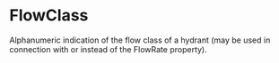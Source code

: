 FlowClass
=========

Alphanumeric indication of the flow class of a hydrant (may be used in connection with or instead of the FlowRate property).
